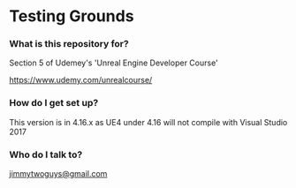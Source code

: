 # Testing Grounds #


### What is this repository for? ###

Section 5 of Udemey's 'Unreal Engine Developer Course'

https://www.udemy.com/unrealcourse/

### How do I get set up? ###

This version is in 4.16.x as UE4 under 4.16 will not compile with Visual Studio 2017

### Who do I talk to? ###

jimmytwoguys@gmail.com